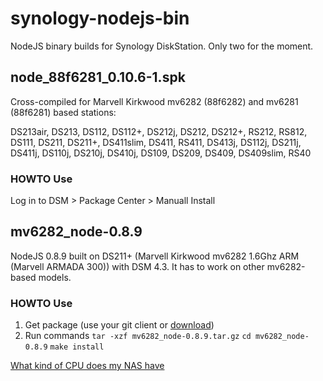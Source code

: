 # synology-nodejs-bin

NodeJS binary builds for Synology DiskStation. Only two for the moment.

## node_88f6281_0.10.6-1.spk
Cross-compiled for Marvell Kirkwood mv6282 (88f6282) and mv6281 (88f6281) based stations:

DS213air, DS213, DS112, DS112+, DS212j, DS212, DS212+, RS212, RS812, DS111, DS211, DS211+, DS411slim, DS411, RS411, DS413j, DS112j, DS211j, DS411j, DS110j, DS210j, DS410j, DS109, DS209, DS409, DS409slim, RS40

### HOWTO Use
Log in to DSM > Package Center > Manuall Install

## mv6282_node-0.8.9
NodeJS 0.8.9 built on DS211+ (Marvell Kirkwood mv6282 1.6Ghz ARM (Marvell ARMADA 300)) with DSM 4.3.
It has to work on other mv6282-based models.

### HOWTO Use
1. Get package (use your git client or [download](https://github.com/chesco-als/synology-nodejs-bin/releases))
2. Run commands `tar -xzf mv6282_node-0.8.9.tar.gz` `cd mv6282_node-0.8.9` `make install`


[What kind of CPU does my NAS have](http://forum.synology.com/wiki/index.php/What_kind_of_CPU_does_my_NAS_have)
